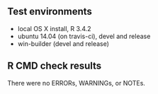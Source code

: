 ## Test environments
* local OS X install, R 3.4.2
* ubuntu 14.04 (on travis-ci), devel and release
* win-builder (devel and release)

## R CMD check results
There were no ERRORs, WARNINGs, or NOTEs.
